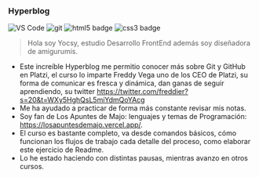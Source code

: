 ### Hyperblog
<p>
<img
  alt="VS Code"
  src="https://img.shields.io/static/v1?style=flat-square&message=VS+Code&color=007ACC&logo=Visual+Studio+Code&logoColor=FFFFFF&label="
/>
<img
  alt="git"
  src="https://img.shields.io/badge/-Git-F05032?&style=flat-square&logo=git&logoColor=white"
/>
<img
  alt="html5 badge"
  src="https://img.shields.io/badge/HTML5-E34F26?style=flat-square&logo=css3&logoColor=white"
/>
<img
  alt="css3 badge"
  src="https://img.shields.io/badge/CSS3-1572B6?style=flat-square&logo=css3&logoColor=white"
/>
</p>

>Hola soy Yocsy, estudio Desarrollo FrontEnd además soy diseñadora de amigurumis.

- Este increíble Hyperblog me permitio conocer más sobre Git y GitHub en Platzi, el curso lo imparte Freddy Vega uno de los CEO de Platzi, su forma de comunicar es fresca y dinámica, dan ganas de seguir aprendiendo, su twitter  https://twitter.com/freddier?s=20&t=WXy5HghQsL5miYdmQoYAcg 
- Me ha ayudado a practicar de forma más constante revisar mis notas. 
- Soy fan de Los Apuntes de Majo: lenguajes y temas de Programación:  https://losapuntesdemajo.vercel.app/. 
- El curso es bastante completo, va desde comandos básicos, cómo funcionan los flujos de trabajo cada detalle del proceso, como elaborar este ejercicio de Readme.
- Lo he estado haciendo con distintas pausas, mientras avanzo en otros cursos.
